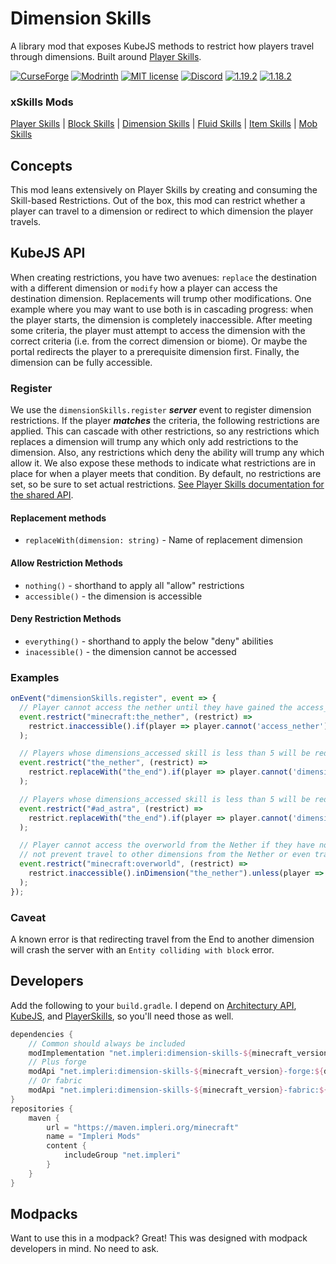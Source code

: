 # Dimension Skills

A library mod that exposes KubeJS methods to restrict how players travel through dimensions. Built around
[Player Skills](https://github.com/impleri/player-skills).

[![CurseForge](https://cf.way2muchnoise.eu/short_714781.svg)](https://curseforge.com/minecraft/mc-mods/dimension-skills)
[![Modrinth](https://img.shields.io/modrinth/dt/block-skills?color=bcdeb7&label=%20&logo=modrinth&logoColor=096765&style=plastic)](https://modrinth.com/mod/dimension-skills)
[![MIT license](https://img.shields.io/github/license/impleri/dimension-skills?color=bcdeb7&label=Source&logo=github&style=flat)](https://github.com/impleri/dimension-skills)
[![Discord](https://img.shields.io/discord/1093178610950623233?color=096765&label=Community&logo=discord&logoColor=bcdeb7&style=plastic)](https://discord.com/invite/avxJgbaUmG)
[![1.19.2](https://img.shields.io/maven-metadata/v?label=1.19.2&color=096765&metadataUrl=https%3A%2F%2Fmaven.impleri.org%2Fminecraft%2Fnet%2Fimpleri%2Fdimension-skills-1.19.2%2Fmaven-metadata.xml&style=flat)](https://github.com/impleri/dimension-skills#developers)
[![1.18.2](https://img.shields.io/maven-metadata/v?label=1.18.2&color=096765&metadataUrl=https%3A%2F%2Fmaven.impleri.org%2Fminecraft%2Fnet%2Fimpleri%2Fdimension-skills-1.18.2%2Fmaven-metadata.xml&style=flat)](https://github.com/impleri/dimension-skills#developers)

### xSkills Mods

[Player Skills](https://github.com/impleri/player-skills)
| [Block Skills](https://github.com/impleri/block-skills)
| [Dimension Skills](https://github.com/impleri/dimension-skills)
| [Fluid Skills](https://github.com/impleri/fluid-skills)
| [Item Skills](https://github.com/impleri/item-skills)
| [Mob Skills](https://github.com/impleri/mob-skills)

## Concepts

This mod leans extensively on Player Skills by creating and consuming the Skill-based Restrictions. Out of the box, this
mod can restrict whether a player can travel to a dimension or redirect to which dimension the player travels.

## KubeJS API

When creating restrictions, you have two avenues: `replace` the destination with a different dimension or `modify` how a
player can access the destination dimension. Replacements will trump other modifications. One example where you may want
to use both is in cascading progress: when the player starts, the dimension is completely inaccessible. After meeting
some criteria, the player must attempt to access the dimension with the correct criteria (i.e. from the correct
dimension or biome). Or maybe the portal redirects the player to a prerequisite dimension first. Finally, the dimension
can be fully accessible.

### Register

We use the `dimensionSkills.register` ***server*** event to register dimension restrictions. If the player
***matches*** the criteria, the following restrictions are applied. This can cascade with other restrictions, so any
restrictions which replaces a dimension will trump any which only add restrictions to the dimension. Also, any
restrictions which deny the ability will trump any which allow it. We also expose these methods to indicate what
restrictions are in place for when a player meets that condition. By default, no restrictions are set, so be sure to set
actual
restrictions. [See Player Skills documentation for the shared API](https://github.com/impleri/player-skills#kubejs-restrictions-api).

#### Replacement methods

- `replaceWith(dimension: string)` - Name of replacement dimension

#### Allow Restriction Methods

- `nothing()` - shorthand to apply all "allow" restrictions
- `accessible()` - the dimension is accessible

#### Deny Restriction Methods

- `everything()` - shorthand to apply the below "deny" abilities
- `inacessible()` - the dimension cannot be accessed

### Examples

```js
onEvent("dimensionSkills.register", event => {
  // Player cannot access the nether until they have gained the access_nether skill
  event.restrict("minecraft:the_nether", (restrict) =>
    restrict.inaccessible().if(player => player.cannot('access_nether'))
  );

  // Players whose dimensions_accessed skill is less than 5 will be redirected to The End rather than the Nether
  event.restrict("the_nether", (restrict) =>
    restrict.replaceWith("the_end").if(player => player.cannot('dimensions_accessed', 5))
  );

  // Players whose dimensions_accessed skill is less than 5 will be redirected to The End rather than the Ad Astra dimensions
  event.restrict("#ad_astra", (restrict) =>
    restrict.replaceWith("the_end").if(player => player.cannot('dimensions_accessed', 5))
  );

  // Player cannot access the overworld from the Nether if they have not gained the beat_some_boss skill. This does
  // not prevent travel to other dimensions from the Nether or even travel to the Nether 
  event.restrict("minecraft:overworld", (restrict) =>
    restrict.inaccessible().inDimension("the_nether").unless(player => player.can("beat_some_boss"))
  );
});
```

### Caveat

A known error is that redirecting travel from the End to another dimension will crash the server with
an `Entity colliding with block` error.

## Developers

Add the following to your `build.gradle`. I depend
on [Architectury API](https://github.com/architectury/architectury-api), [KubeJS](https://github.com/KubeJS-Mods/KubeJS),
and [PlayerSkills](https://github.com/impleri/player-skills), so you'll need those as well.

```groovy
dependencies {
    // Common should always be included 
    modImplementation "net.impleri:dimension-skills-${minecraft_version}:${dimensionskills_version}"
    // Plus forge
    modApi "net.impleri:dimension-skills-${minecraft_version}-forge:${dimensionskills_version}"
    // Or fabric
    modApi "net.impleri:dimension-skills-${minecraft_version}-fabric:${dimensionskills_version}"
}
repositories {
    maven {
        url = "https://maven.impleri.org/minecraft"
        name = "Impleri Mods"
        content {
            includeGroup "net.impleri"
        }
    }
}
```

## Modpacks

Want to use this in a modpack? Great! This was designed with modpack developers in mind. No need to ask.
